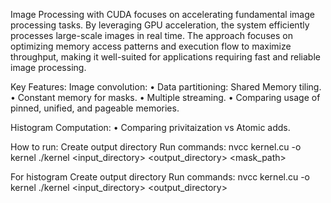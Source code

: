 Image Processing with CUDA focuses on accelerating fundamental image processing tasks. By leveraging GPU acceleration, the system efficiently processes large-scale images in real time. The approach focuses on optimizing memory access patterns and execution flow to maximize throughput, making it well-suited for applications requiring fast and reliable image processing.

Key Features:
Image convolution:
• Data partitioning: Shared Memory tiling.
• Constant memory for masks.
• Multiple streaming.
• Comparing usage of pinned, unified, and pageable memories.

Histogram Computation:
• Comparing privitaization vs Atomic adds.

How to run:
Create output directory
Run commands:
nvcc kernel.cu -o kernel
./kernel <input_directory> <output_directory> <mask_path>

For histogram
Create output directory
Run commands:
nvcc kernel.cu -o kernel
./kernel <input_directory> <output_directory>
